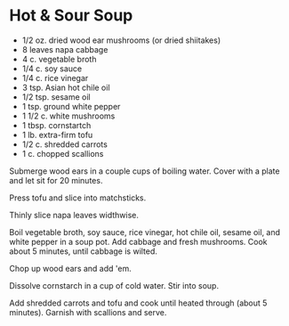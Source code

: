 # Hot & Sour Soup

- 1/2 oz. dried wood ear mushrooms (or dried shiitakes)
- 8 leaves napa cabbage
- 4 c. vegetable broth
- 1/4 c. soy sauce
- 1/4 c. rice vinegar
- 3 tsp. Asian hot chile oil
- 1/2 tsp. sesame oil
- 1 tsp. ground white pepper
- 1 1/2 c. white mushrooms
- 1 tbsp. cornstartch
- 1 lb. extra-firm tofu
- 1/2 c. shredded carrots
- 1 c. chopped scallions

Submerge wood ears in a couple cups of boiling water. Cover with a plate and let
sit for 20 minutes.

Press tofu and slice into matchsticks.

Thinly slice napa leaves widthwise.

Boil vegetable broth, soy sauce, rice vinegar, hot chile oil, sesame oil, and
white pepper in a soup pot. Add cabbage and fresh mushrooms. Cook about 5
minutes, until cabbage is wilted.

Chop up wood ears and add 'em.

Dissolve cornstarch in a cup of cold water. Stir into soup.

Add shredded carrots and tofu and cook until heated through (about 5 minutes).
Garnish with scallions and serve.
